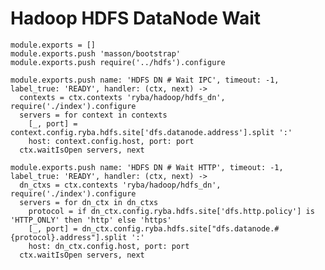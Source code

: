 
# Hadoop HDFS DataNode Wait

    module.exports = []
    module.exports.push 'masson/bootstrap'
    module.exports.push require('../hdfs').configure

    module.exports.push name: 'HDFS DN # Wait IPC', timeout: -1, label_true: 'READY', handler: (ctx, next) ->
      contexts = ctx.contexts 'ryba/hadoop/hdfs_dn', require('./index').configure
      servers = for context in contexts
        [_, port] = context.config.ryba.hdfs.site['dfs.datanode.address'].split ':'
        host: context.config.host, port: port
      ctx.waitIsOpen servers, next

    module.exports.push name: 'HDFS DN # Wait HTTP', timeout: -1, label_true: 'READY', handler: (ctx, next) ->
      dn_ctxs = ctx.contexts 'ryba/hadoop/hdfs_dn', require('./index').configure
      servers = for dn_ctx in dn_ctxs
        protocol = if dn_ctx.config.ryba.hdfs.site['dfs.http.policy'] is 'HTTP_ONLY' then 'http' else 'https'
        [_, port] = dn_ctx.config.ryba.hdfs.site["dfs.datanode.#{protocol}.address"].split ':'
        host: dn_ctx.config.host, port: port
      ctx.waitIsOpen servers, next

